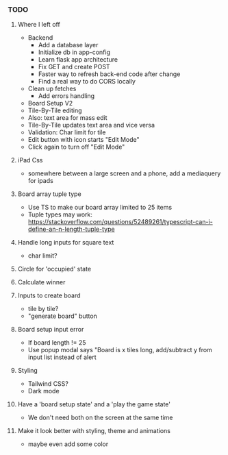 ### TODO

1. Where I left off

   - Backend
     - Add a database layer
     - Initialize db in app-config
     - Learn flask app architecture
     - Fix GET and create POST
     - Faster way to refresh back-end code after change
     - Find a real way to do CORS locally
   - Clean up fetches
     - Add errors handling
   - Board Setup V2
   - Tile-By-Tile editing
   - Also: text area for mass edit
   - Tile-By-Tile updates text area and vice versa
   - Validation: Char limit for tile
   - Edit button with icon starts "Edit Mode"
   - Click again to turn off "Edit Mode"

1. iPad Css
   - somewhere between a large screen and a phone, add a mediaquery for ipads
1. Board array tuple type
   - Use TS to make our board array limited to 25 items
   - Tuple types may work: https://stackoverflow.com/questions/52489261/typescript-can-i-define-an-n-length-tuple-type
1. Handle long inputs for square text
   - char limit?
1. Circle for 'occupied' state
1. Calculate winner
1. Inputs to create board
   - tile by tile?
   - "generate board" button
1. Board setup input error
   - If board length != 25
   - Use popup modal says "Board is x tiles long, add/subtract y from input list instead of alert
1. Styling
   - Tailwind CSS?
   - Dark mode
1. Have a 'board setup state' and a 'play the game state'
   - We don't need both on the screen at the same time
1. Make it look better with styling, theme and animations
   - maybe even add some color
